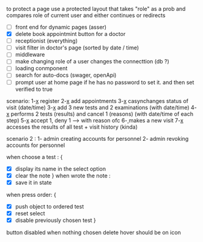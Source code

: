to protect a page use a protected layout that takes "role" as a prob and compares role of current user and either continues or redirects 


  - [ ] front end for dynamic pages (asser)
  - [x] delete book appointmint button for a doctor 
  - [ ] receptionist (everything)
  - [ ] visit filter in doctor's page (sorted by date / time) 
  - [ ] middleware 
  - [ ] make changing role of a user changes the connecttion (db ?)
  - [ ] loading conmponent
  - [ ] search for auto-docs (swager, openApi)
  - [ ] prompt user at home page if he has no password to set it. and then set verified to true 

  scenario: 
  1-[x](patient) register 
  2-[x](patient) add appointments 
  3-[x](doctor) casynchanges status of visit (date/time)
  3-[x](doctor) add 3 new tests and 2 examinations (with date/time)
  4-[x](tech) performs 2 tests (results) and cancel 1 (reasons) (with date/time of each step)
  5-[x](supervisor) accept 1, deny 1 --> with reason ofc
  6-[ ](registrar) makes a new visit 
  7-[x](doctor) accesses the results of all test + visit history (kinda)


scenario 2 : 
1- admin creating accounts for personnel 
2- admin revoking accounts for personnel 





when choose a test : {
- [x] display its name in the select option 
- [x] clear the note
}
when wrote the note : 
- [x] save it in state

when press order: {
  - [x] push object to ordered test
  - [x] reset select
  - [x] disable previously chosen test
}

button disabled when nothing chosen 
delete hover should be on icon 
